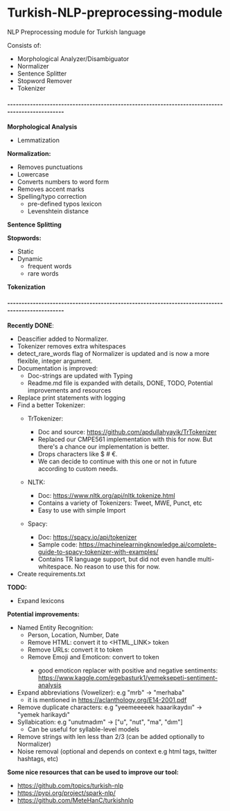 # Turkish-NLP-preprocessing-module
NLP Preprocessing module for Turkish language

Consists of:
- Morphological Analyzer/Disambiguator
- Normalizer
- Sentence Splitter
- Stopword Remover
- Tokenizer

#### ------------------------------------------------------------------------------------------------

**Morphological Analysis**
- Lemmatization

**Normalization:**
- Removes punctuations
- Lowercase
- Converts numbers to word form
- Removes accent marks
- Spelling/typo correction
    - pre-defined typos lexicon
    - Levenshtein distance
    
**Sentence Splitting**

**Stopwords:**
- Static
- Dynamic
    - frequent words
    - rare words

**Tokenization**

#### ------------------------------------------------------------------------------------------------

**Recently DONE**:
- Deascifier added to Normalizer.
- Tokenizer removes extra whitespaces
- detect_rare_words flag of Normalizer is updated and is now a more flexible, integer argument.
- Documentation is improved:
    - Doc-strings are updated with Typing
    - Readme.md file is expanded with details, DONE, TODO, Potential improvements and resources
- Replace print statements with logging
- Find a better Tokenizer:
    - TrTokenizer:
        - Doc and source: https://github.com/apdullahyayik/TrTokenizer
        - Replaced our CMPE561 implementation with this for now. But there's a chance our implementation is better.
        - Drops characters like $ # €.
        - We can decide to continue with this one or not in future according to custom needs.
        
    - NLTK:
        - Doc: https://www.nltk.org/api/nltk.tokenize.html
        - Contains a variety of Tokenizers: Tweet, MWE, Punct, etc
        - Easy to use with simple Import
        
    - Spacy:
        - Doc: https://spacy.io/api/tokenizer
        - Sample code: https://machinelearningknowledge.ai/complete-guide-to-spacy-tokenizer-with-examples/
        - Contains TR language support, but did not even handle multi-whitespace. No reason to use this for now.
- Create requirements.txt

**TODO:**
- Expand lexicons

**Potential improvements:**
- Named Entity Recognition:
    - Person, Location, Number, Date
    - Remove HTML: convert it to <HTML_LINK> token
    - Remove URLs: convert it to <URL> token
    - Remove Emoji and Emoticon: convert to <EMO> token
        - good emoticon replacer with positive and negative sentiments: https://www.kaggle.com/egebasturk1/yemeksepeti-sentiment-analysis
- Expand abbreviations (Vowelizer): e.g "mrb" -> "merhaba"
    - it is mentioned in https://aclanthology.org/E14-2001.pdf
- Remove duplicate characters: e.g "yeemeeeeek haaarikaydııı" -> "yemek harikaydı"
- Syllabication: e.g "unutmadım" -> ["u", "nut", "ma", "dım"]
    - Can be useful for syllable-level models
- Remove strings with len less than 2/3 (can be added optionally to Normalizer)
- Noise removal (optional and depends on context e.g html tags, twitter hashtags, etc)
    
    
**Some nice resources that can be used to improve our tool:**
- https://github.com/topics/turkish-nlp
- https://pypi.org/project/spark-nlp/
- https://github.com/MeteHanC/turkishnlp

